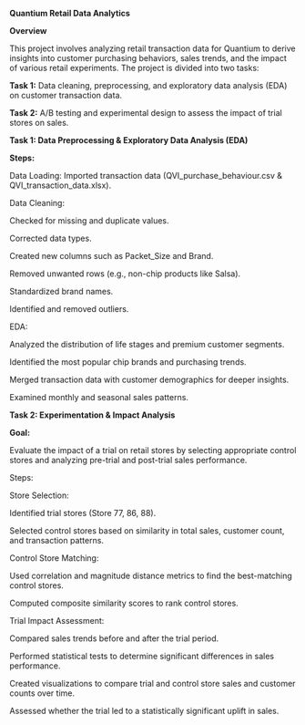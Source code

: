 **Quantium Retail Data Analytics**

**Overview**

This project involves analyzing retail transaction data for Quantium to derive insights into customer purchasing behaviors, sales trends, and the impact of various retail experiments. The project is divided into two tasks:

**Task 1:** Data cleaning, preprocessing, and exploratory data analysis (EDA) on customer transaction data.

**Task 2:** A/B testing and experimental design to assess the impact of trial stores on sales.

**Task 1: Data Preprocessing & Exploratory Data Analysis (EDA)**


**Steps:**

Data Loading: Imported transaction data (QVI_purchase_behaviour.csv & QVI_transaction_data.xlsx).

Data Cleaning:

Checked for missing and duplicate values.

Corrected data types.

Created new columns such as Packet_Size and Brand.

Removed unwanted rows (e.g., non-chip products like Salsa).

Standardized brand names.

Identified and removed outliers.

EDA:

Analyzed the distribution of life stages and premium customer segments.

Identified the most popular chip brands and purchasing trends.

Merged transaction data with customer demographics for deeper insights.

Examined monthly and seasonal sales patterns.

**Task 2: Experimentation & Impact Analysis**

**Goal:**

Evaluate the impact of a trial on retail stores by selecting appropriate control stores and analyzing pre-trial and post-trial sales performance.

Steps:

Store Selection:

Identified trial stores (Store 77, 86, 88).

Selected control stores based on similarity in total sales, customer count, and transaction patterns.

Control Store Matching:

Used correlation and magnitude distance metrics to find the best-matching control stores.

Computed composite similarity scores to rank control stores.

Trial Impact Assessment:

Compared sales trends before and after the trial period.

Performed statistical tests to determine significant differences in sales performance.

Created visualizations to compare trial and control store sales and customer counts over time.

Assessed whether the trial led to a statistically significant uplift in sales.
